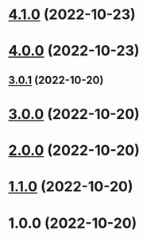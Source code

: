 # [4.1.0](https://github.com/hycord/logger/compare/v4.0.0...v4.1.0) (2022-10-23)



# [4.0.0](https://github.com/hycord/logger/compare/v3.0.1...v4.0.0) (2022-10-23)



## [3.0.1](https://github.com/hycord/logger/compare/v3.0.0...v3.0.1) (2022-10-20)



# [3.0.0](https://github.com/hycord/logger/compare/v2.0.0...v3.0.0) (2022-10-20)



# [2.0.0](https://github.com/hycord/logger/compare/v1.1.0...v2.0.0) (2022-10-20)



# [1.1.0](https://github.com/hycord/logger/compare/v1.0.0...v1.1.0) (2022-10-20)



# 1.0.0 (2022-10-20)



